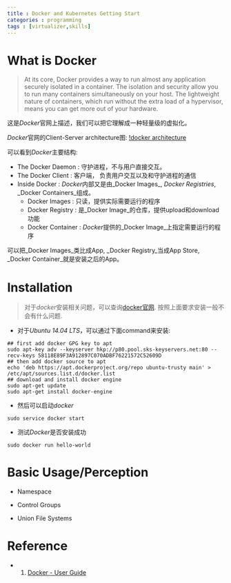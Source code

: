 ```yaml
---
title : Docker and Kubernetes Getting Start
categories : programming
tags : [virtualizer,skills]
---
```


# What is Docker

> At its core, Docker provides a way to run almost any application securely isolated in a container. The isolation and security allow you to run many containers simultaneously on your host. The lightweight nature of containers, which run without the extra load of a hypervisor, means you can get more out of your hardware.

这是*Docker*官网上描述，我们可以把它理解成一种轻量级的虚拟化。

*Docker*官网的Client-Server architecture图:
[!docker architecture](https://docs.docker.com/engine/article-img/architecture.svg)

可以看到*Docker*主要结构:

* The Docker Daemon : 守护进程，不与用户直接交互。
* The Docker Client : 客户端， 负责用户交互以及和守护进程的通信
* Inside Docker : *Docker*内部又是由_Docker Images_, _Docker Registries_,
  _Docker Containers_组成。
    * Docker Images : 只读，提供实际需要运行的程序
    * Docker Registry : 是_Docker Image_的仓库，提供upload和download功能
    * Docker Container : *Docker*提供的_Docker Image_上指定需要运行的程序

可以把_Docker Images_类比成App, _Docker Registry_当成App Store, _Docker
Container_就是安装之后的App。

# Installation

> 对于*docker*安装相关问题，可以查询[docker官网](https://docs.docker.com/engine/installation).
按照上面要求安装一般不会有什么问题.

* 对于*Ubuntu 14.04 LTS*，可以通过下面command来安装:
```shell
## first add docker GPG key to apt
sudo apt-key adv --keyserver hkp://p80.pool.sks-keyservers.net:80 --recv-keys 58118E89F3A912897C070ADBF76221572C52609D
## then add docker source to apt
echo 'deb https://apt.dockerproject.org/repo ubuntu-trusty main' > /etc/apt/sources.list.d/docker.list
## download and install docker engine
sudo apt-get update
sudo apt-get install docker-engine

```

* 然后可以启动*docker*

```shell
sudo service docker start
```

* 测试*Docker*是否安装成功

```shell
sudo docker run hello-world
```

# Basic Usage/Perception

* Namespace

* Control Groups

* Union File Systems

# Reference

* 1. [Docker - User Guide](https://docs.docker.com)

